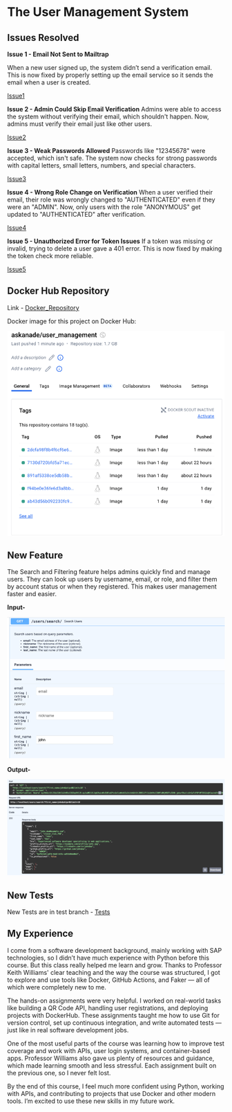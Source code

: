 
# The User Management System 

## Issues Resolved

**Issue 1 - Email Not Sent to Mailtrap**

When a new user signed up, the system didn’t send a verification email. This is now fixed by properly setting up the email service so it sends the email when a user is created.

[Issue1]( https://github.com/ASKANADE18/user_management/issues/1)

**Issue 2 - Admin Could Skip Email Verification**
Admins were able to access the system without verifying their email, which shouldn't happen. Now, admins must verify their email just like other users.


[Issue2](https://github.com/ASKANADE18/user_management/issues/3)

**Issue 3 - Weak Passwords Allowed**
Passwords like "12345678" were accepted, which isn't safe. The system now checks for strong passwords with capital letters, small letters, numbers, and special characters.

[Issue3](https://github.com/ASKANADE18/user_management/issues/5)

**Issue 4 - Wrong Role Change on Verification**
When a user verified their email, their role was wrongly changed to "AUTHENTICATED" even if they were an "ADMIN". Now, only users with the role "ANONYMOUS" get updated to "AUTHENTICATED" after verification.

[Issue4](https://github.com/ASKANADE18/user_management/issues/7)

**Issue 5 - Unauthorized Error for Token Issues**
If a token was missing or invalid, trying to delete a user gave a 401 error. This is now fixed by making the token check more reliable.

[Issue5](https://github.com/ASKANADE18/user_management/issues/9)

## Docker Hub Repository
Link - [Docker_Repository](https://hub.docker.com/repository/docker/askanade/user_management/general)

Docker image for this project on Docker Hub:

 ![Docker_image](Docker_repo.png)

## New Feature

The Search and Filtering feature helps admins quickly find and manage users. They can look up users by username, email, or role, and filter them by account status or when they registered. This makes user management faster and easier.

**Input-**

 ![Input](Feature_input.png)

**Output-**
 
 ![Output](Feature_output.png)

## New Tests
New Tests are in test branch - [Tests](https://github.com/ASKANADE18/user_management/tree/test-coverage-enhancement)

## My Experience

I come from a software development background, mainly working with SAP technologies, so I didn’t have much experience with Python before this course. But this class really helped me learn and grow. Thanks to Professor Keith Williams' clear teaching and the way the course was structured, I got to explore and use tools like Docker, GitHub Actions, and Faker — all of which were completely new to me.

The hands-on assignments were very helpful. I worked on real-world tasks like building a QR Code API, handling user registrations, and deploying projects with DockerHub. These assignments taught me how to use Git for version control, set up continuous integration, and write automated tests — just like in real software development jobs.

One of the most useful parts of the course was learning how to improve test coverage and work with APIs, user login systems, and container-based apps. Professor Williams also gave us plenty of resources and guidance, which made learning smooth and less stressful. Each assignment built on the previous one, so I never felt lost.

By the end of this course, I feel much more confident using Python, working with APIs, and contributing to projects that use Docker and other modern tools. I’m excited to use these new skills in my future work.
